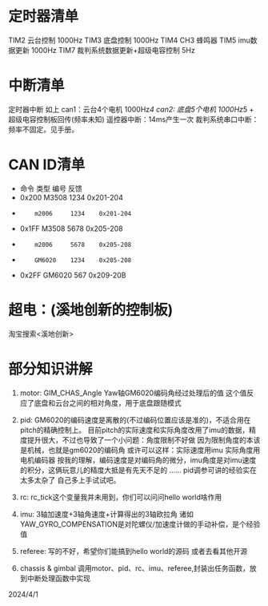 # 定时器清单
TIM2 云台控制 1000Hz
TIM3 底盘控制 1000Hz
TIM4 CH3 蜂鸣器
TIM5 imu数据更新 1000Hz
TIM7 裁判系统数据更新+超级电容控制 5Hz

# 中断清单
定时器中断 如上
can1：云台4个电机 1000Hz*4
can2: 底盘5个电机 1000Hz*5 + 超级电容控制板回传(频率未知)
遥控器中断：14ms产生一次
裁判系统串口中断：频率不固定。见手册。

# CAN ID清单

* 命令     类型      编号      反馈	
* 0x200   M3508     1234    0x201-204
*         m2006     1234    0x201-204

* 0x1FF   M3508     5678    0x205-208
*         m2006     5678    0x205-208
*         GM6020    1234    0x205-208

* 0x2FF   GM6020    567     0x209-20B


# 超电：(溪地创新的控制板)
淘宝搜索<溪地创新>

# 部分知识讲解
1. motor:
   GIM_CHAS_Angle Yaw轴GM6020编码角经过处理后的值
   这个值反应了底盘和云台之间的相对角度，用于底盘跟随模式

2. pid:
    GM6020的编码速度是离散的(不过编码位置应该是准的)，不适合用在pitch的精确控制上。
    目前pitch的实际速度和实际角度改用了imu的数据，精度提升很大，不过也导致了一个小问题：角度限制不好做
    因为限制角度的本该是机械，也就是gm6020的编码角
    或许可以这样：实际速度用imu 实际角度用电机编码器
    按我的理解，编码速度是对编码角的微分，imu角度是对imu速度的积分，这俩玩意儿的精度大抵是有先天不足的
    ......
    pid调参可讲的经验实在太多太杂了 自己多上手试试吧。

3. rc:
    rc_tick这个变量我并未用到，你们可以问问hello world啥作用

4. imu:
    3轴加速度+3轴角速度+计算得出的3轴欧拉角
    诸如YAW_GYRO_COMPENSATION是对陀螺仪/加速度计做的手动补偿，是个经验值

5. referee:
    写的不好，希望你们能搞到hello world的源码 或者去看其他开源

5. chassis & gimbal
    调用motor、pid、rc、imu、referee,封装出任务函数，放到中断处理函数中实现

2024/4/1
